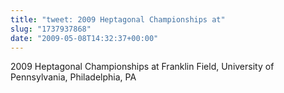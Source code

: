```yaml
---
title: "tweet: 2009 Heptagonal Championships at"
slug: "1737937868"
date: "2009-05-08T14:32:37+00:00"
---
```

2009 Heptagonal Championships at Franklin Field, University of Pennsylvania, Philadelphia, PA